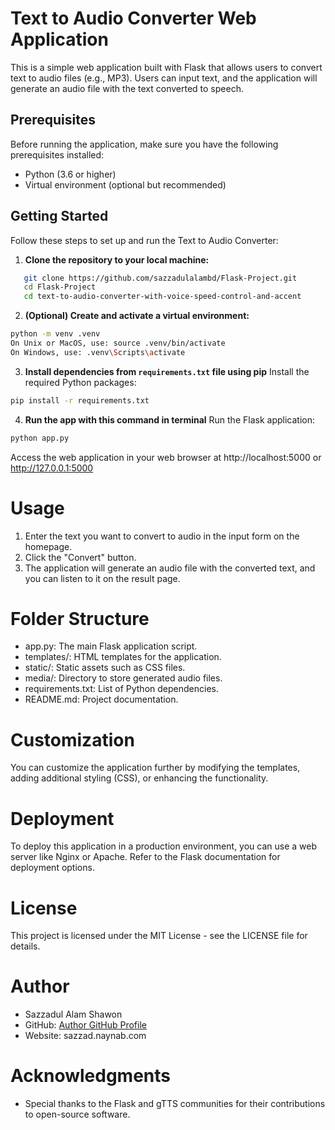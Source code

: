 # Text to Audio Converter Web Application

This is a simple web application built with Flask that allows users to convert text to audio files (e.g., MP3). Users can input text, and the application will generate an audio file with the text converted to speech.

## Prerequisites

Before running the application, make sure you have the following prerequisites installed:

- Python (3.6 or higher)
- Virtual environment (optional but recommended)

## Getting Started

Follow these steps to set up and run the Text to Audio Converter:

1. **Clone the repository to your local machine:**

```bash
   git clone https://github.com/sazzadulalambd/Flask-Project.git
   cd Flask-Project
   cd text-to-audio-converter-with-voice-speed-control-and-accent
```

2. **(Optional) Create and activate a virtual environment:**

```bash
python -m venv .venv
On Unix or MacOS, use: source .venv/bin/activate
On Windows, use: .venv\Scripts\activate
```

3. **Install dependencies from `requirements.txt` file using pip**
   Install the required Python packages:

```bash
pip install -r requirements.txt
```

4. **Run the app with this command in terminal**
   Run the Flask application:

```bash
python app.py
```

Access the web application in your web browser at http://localhost:5000 or http://127.0.0.1:5000

# Usage

1. Enter the text you want to convert to audio in the input form on the homepage.
2. Click the "Convert" button.
3. The application will generate an audio file with the converted text, and you can listen to it on the result page.

# Folder Structure

- app.py: The main Flask application script.
- templates/: HTML templates for the application.
- static/: Static assets such as CSS files.
- media/: Directory to store generated audio files.
- requirements.txt: List of Python dependencies.
- README.md: Project documentation.

# Customization

You can customize the application further by modifying the templates, adding additional styling (CSS), or enhancing the functionality.

# Deployment

To deploy this application in a production environment, you can use a web server like Nginx or Apache. Refer to the Flask documentation for deployment options.

# License

This project is licensed under the MIT License - see the LICENSE file for details.

# Author

- Sazzadul Alam Shawon
- GitHub: [Author GitHub Profile](https://github.com/sazzadulalambd)
- Website: sazzad.naynab.com

# Acknowledgments

- Special thanks to the Flask and gTTS communities for their contributions to open-source software.
